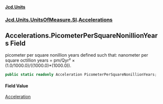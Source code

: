 #### [Jcd.Units](index.md 'index')
### [Jcd.Units.UnitsOfMeasure.SI](Jcd.Units.UnitsOfMeasure.SI.md 'Jcd.Units.UnitsOfMeasure.SI').[Accelerations](Accelerations.md 'Jcd.Units.UnitsOfMeasure.SI.Accelerations')

## Accelerations.PicometerPerSquareNonillionYears Field

picometer per square nonillion years defined such that: nanometer per square octillion years = pm/Qyr² ×  
(1.0/1000.0)/((1000.0)*(1000.0)).

```csharp
public static readonly Acceleration PicometerPerSquareNonillionYears;
```

#### Field Value
[Acceleration](Acceleration.md 'Jcd.Units.UnitTypes.Acceleration')